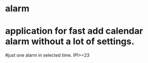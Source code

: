 # alarm
# application for fast add calendar alarm without a lot of settings. 
#just one alarm in selected time. IPI>=23
